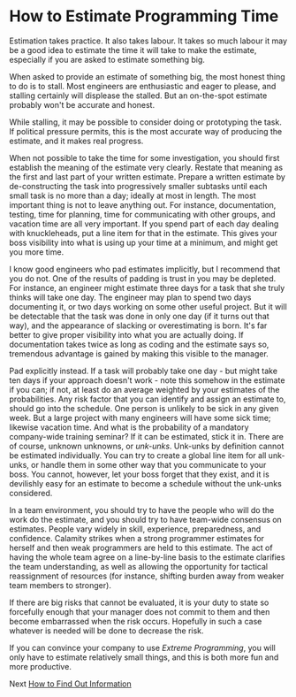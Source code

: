 # How to Estimate Programming Time
[//]: # (Version:1.0.0)
Estimation takes practice. It also takes labour. It takes so much labour it may be a good idea to estimate the time it will take to make the estimate, especially if you are asked to estimate something big.

When asked to provide an estimate of something big, the most honest thing to do is to stall. Most engineers are enthusiastic and eager to please, and stalling certainly will displease the stalled. But an on-the-spot estimate probably won't be accurate and honest.

While stalling, it may be possible to consider doing or prototyping the task. If political pressure permits, this is the most accurate way of producing the estimate, and it makes real progress.

When not possible to take the time for some investigation, you should first establish the meaning of the estimate very clearly. Restate that meaning as the first and last part of your written estimate. Prepare a written estimate by de-constructing the task into progressively smaller subtasks until each small task is no more than a day; ideally at most in length. The most important thing is not to leave anything out. For instance, documentation, testing, time for planning, time for communicating with other groups, and vacation time are all very important. If you spend part of each day dealing with knuckleheads, put a line item for that in the estimate. This gives your boss visibility into what is using up your time at a minimum, and might get you more time.

I know good engineers who pad estimates implicitly, but I recommend that you do not. One of the results of padding is trust in you may be depleted. For instance, an engineer might estimate three days for a task that she truly thinks will take one day. The engineer may plan to spend two days documenting it, or two days working on some other useful project. But it will be detectable that the task was done in only one day (if it turns out that way), and the appearance of slacking or overestimating is born. It's far better to give proper visibility into what you are actually doing. If documentation takes twice as long as coding and the estimate says so, tremendous advantage is gained by making this visible to the manager.

Pad explicitly instead. If a task will probably take one day - but might take ten days if your approach doesn't work - note this somehow in the estimate if you can; if not, at least do an average weighted by your estimates of the probabilities. Any risk factor that you can identify and assign an estimate to, should go into the schedule. One person is unlikely to be sick in any given week. But a large project with many engineers will have some sick time; likewise vacation time. And what is the probability of a mandatory company-wide training seminar? If it can be estimated, stick it in. There are of course, unknown unknowns, or *unk-unks*. Unk-unks by definition cannot be estimated individually. You can try to create a global line item for all unk-unks, or handle them in some other way that you communicate to your boss. You cannot, however, let your boss forget that they exist, and it is devilishly easy for an estimate to become a schedule without the unk-unks considered.

In a team environment, you should try to have the people who will do the work do the estimate, and you should try to have team-wide consensus on estimates. People vary widely in skill, experience, preparedness, and confidence. Calamity strikes when a strong programmer estimates for herself and then weak programmers are held to this estimate. The act of having the whole team agree on a line-by-line basis to the estimate clarifies the team understanding, as well as allowing the opportunity for tactical reassignment of resources (for instance, shifting burden away from weaker team members to stronger).

If there are big risks that cannot be evaluated, it is your duty to state so forcefully enough that your manager does not commit to them and then become embarrassed when the risk occurs. Hopefully in such a case whatever is needed will be done to decrease the risk.

If you can convince your company to use *Extreme Programming*, you will only have to estimate relatively small things, and this is both more fun and more productive.

Next [How to Find Out Information](03-How-to-Find-Out-Information.md)
